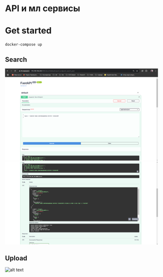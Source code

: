 # API и мл сервисы

# Get started

`docker-compose up`

## Search
![alt text](image-1.png)
![alt text](image.png)

## Upload
![alt text](image-2.png)